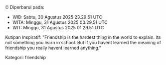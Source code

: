 ⏰ Diperbarui pada:
- WIB: Sabtu, 30 Agustus 2025 23.29.51 UTC
- WITA: Minggu, 31 Agustus 2025 00.29.51 UTC
- WIT: Minggu, 31 Agustus 2025 01.29.51 UTC

Kutipan Inspiratif:
"Friendship is the hardest thing in the world to explain. Its not something you learn in school. But if you havent learned the meaning of friendship you really havent learned anything."


Kategori: friendship

